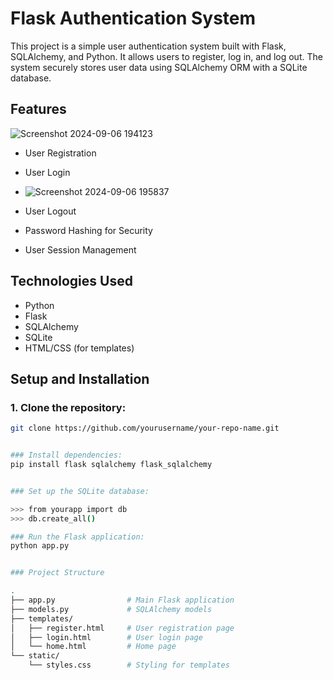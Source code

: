 # Flask Authentication System

This project is a simple user authentication system built with Flask, SQLAlchemy, and Python. It allows users to register, log in, and log out. The system securely stores user data using SQLAlchemy ORM with a SQLite database.

## Features

![Screenshot 2024-09-06 194123](https://github.com/user-attachments/assets/9222e749-27e5-43a9-995f-6ebffff337e8)




- User Registration



- User Login
- ![Screenshot 2024-09-06 195837](https://github.com/user-attachments/assets/5b961388-4cec-42b1-8749-084a8980ef22)    
- User Logout

- Password Hashing for Security
- User Session Management

## Technologies Used

- Python
- Flask
- SQLAlchemy
- SQLite
- HTML/CSS (for templates)

## Setup and Installation

### 1. Clone the repository:
```bash
git clone https://github.com/yourusername/your-repo-name.git


### Install dependencies:
pip install flask sqlalchemy flask_sqlalchemy


### Set up the SQLite database:

>>> from yourapp import db
>>> db.create_all()

### Run the Flask application:
python app.py


### Project Structure

.
├── app.py                # Main Flask application
├── models.py             # SQLAlchemy models
├── templates/
│   ├── register.html     # User registration page
│   ├── login.html        # User login page
│   └── home.html         # Home page
└── static/
    └── styles.css        # Styling for templates
